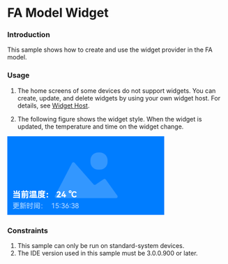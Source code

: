 # FA Model Widget

### Introduction

This sample shows how to create and use the widget provider in the FA model.

### Usage

1. The home screens of some devices do not support widgets. You can create, update, and delete widgets by using your own widget host. For details, see [Widget Host](../FormLauncher/README.md).

2. The following figure shows the widget style. When the widget is updated, the temperature and time on the widget change.

![eTSFormExample](screenshots/eTSFormExample.png)

### Constraints

1. This sample can only be run on standard-system devices.
2. The IDE version used in this sample must be 3.0.0.900 or later.
